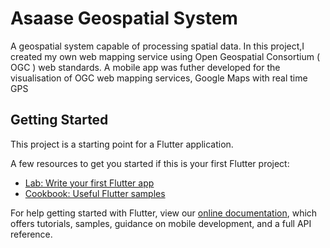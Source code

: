 # Asaase Geospatial System

A geospatial system capable of processing spatial data.
In this project,I created my own web mapping service using Open Geospatial Consortium ( OGC ) web standards.
A mobile app was futher developed for the visualisation of OGC web mapping services, Google Maps with real time GPS

## Getting Started

This project is a starting point for a Flutter application.

A few resources to get you started if this is your first Flutter project:

- [Lab: Write your first Flutter app](https://flutter.dev/docs/get-started/codelab)
- [Cookbook: Useful Flutter samples](https://flutter.dev/docs/cookbook)

For help getting started with Flutter, view our
[online documentation](https://flutter.dev/docs), which offers tutorials,
samples, guidance on mobile development, and a full API reference.
